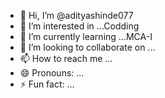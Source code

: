 - 👋 Hi, I’m @adityashinde077
- 👀 I’m interested in ...Codding
- 🌱 I’m currently learning ...MCA-I
- 💞️ I’m looking to collaborate on ...
- 📫 How to reach me ...
- 😄 Pronouns: ...
- ⚡ Fun fact: ...

<!---
adityashinde077/adityashinde077 is a ✨ special ✨ repository because its `README.md` (this file) appears on your GitHub profile.
You can click the Preview link to take a look at your changes.
--->
